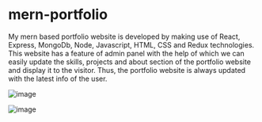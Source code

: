 # mern-portfolio
My mern based portfolio website is developed by making use of React, Express, MongoDb, Node, Javascript, HTML, CSS and Redux technologies. This website has a feature of admin panel with the help of which we can easily update the skills, projects and about section of the portfolio website and display it to the visitor. Thus, the portfolio website is always updated with the latest info of the user.

![image](https://github.com/srijan2498/mern-portfolio/assets/47470062/bf76de5e-46be-4f3b-ada7-b6083c0021d2)

![image](https://github.com/srijan2498/mern-portfolio/assets/47470062/99afb72a-781a-4ef5-bd73-2ee5ad5b725f)
